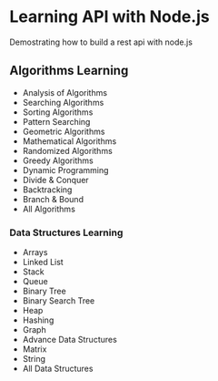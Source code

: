 # Learning API with Node.js

Demostrating how to build a rest api with node.js 

## Algorithms Learning
- Analysis of Algorithms
- Searching Algorithms
- Sorting Algorithms
- Pattern Searching
- Geometric Algorithms
- Mathematical Algorithms
- Randomized Algorithms
- Greedy Algorithms
- Dynamic Programming
- Divide & Conquer
- Backtracking
- Branch & Bound
- All Algorithms


### Data Structures Learning

- Arrays
- Linked List
- Stack
- Queue
- Binary Tree
- Binary Search Tree
- Heap
- Hashing
- Graph
- Advance Data Structures
- Matrix
- String
- All Data Structures
